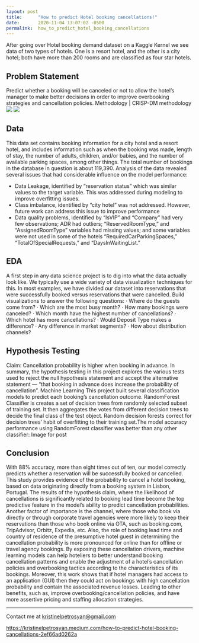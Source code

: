 ```yaml
---
layout: post
title:      "How to predict Hotel booking cancellations!"
date:       2020-11-04 13:07:02 -0500
permalink:  how_to_predict_hotel_booking_cancellations
---
```





After going over Hotel booking demand dataset on a Kaggle Kernel we see data of two types of hotels. One is a resort hotel, and the other is a city hotel; both have more than 200 rooms and are classified as four star hotels.

## Problem Statement
Predict whether a booking will be canceled or not to allow the hotel’s manager to make better decisions in order to improve overbooking strategies and cancellation policies.
Methodology | CRISP-DM methodology
![](http://)
![](http://)
## Data
This data set contains booking information for a city hotel and a resort hotel, and includes information such as when the booking was made, length of stay, the number of adults, children, and/or babies, and the number of available parking spaces, among other things. The total number of bookings in the database in question is about 119,390. Analysis of the data revealed several issues that had considerable influence on the model performance:
- Data Leakage, identified by “reservation status” which was similar values to the target variable. This was addressed during modeling to improve overfitting issues.
- Class imbalance, identified by “city hotel” was not addressed. However, future work can address this issue to improve performance
- Data quality problems, identified by “IsVIP” and “Company” had very few observations; ADR had outliers; “ReservedRoomType,” and “AssignedRoomType” variables had missing values; and some variables were not used in some of the hotels “RequiredCarParkingSpaces,” “TotalOfSpecialRequests,” and “DaysInWaitingList.”

## EDA
A first step in any data science project is to dig into what the data actually look like. We typically use a wide variety of data visualization techniques for this. In most examples, we have divided our dataset into reservations that were successfully booked versus reservations that were cancelled.
Build visualizations to answer the following questions:
· Where do the guests come from?
· Which are the most busy month?
· How many bookings were canceled?
· Which month have the highest number of cancellations?
· Which hotel has more cancellations?
· Would Deposit Type makes a difference?
· Any difference in market segments?
· How about distribution channels?

## Hypothesis Testing
Claim: Cancellation probability is higher when booking in advance.
In summary, the hypothesis testing in this project explores the various tests used to reject the null hypothesis statement and accept the alternative statement — “that booking in advance does increase the probability of cancellation”.
Machine Learning
This project built several classification models to predict each booking’s cancellation outcome. RandomForest Classifier is creates a set of decision trees from randomly selected subset of training set. It then aggregates the votes from different decision trees to decide the final class of the test object. Random decision forests correct for decision trees’ habit of overfitting to their training set.The model accuracy performance using RandomForest classifier was better than any other classifier:
Image for post

## Conclusion
With 88% accuracy, more than eight times out of ten, our model correctly predicts whether a reservation will be successfully booked or cancelled.
This study provides evidence of the probability to cancel a hotel booking, based on data originating directly from a booking system in Lisbon, Portugal. The results of the hypothesis claim, where the likelihood of cancellations is significantly related to booking lead time become the top predictive feature in the model’s ability to predict cancellation probabilities.
Another factor of importance is the channel, where those who book via directly or through corporate travel agencies were more likely to keep their reservations than those who book online via OTA, such as booking.com, TripAdvisor, Orbitz, Expedia, etc.
Also, the role of booking lead time and country of residence of the presumptive hotel guest in determining the cancellation probability is more pronounced for online than for offline or travel agency bookings.
By exposing these cancellation drivers, machine learning models can help hoteliers to better understand booking cancellation patterns and enable the adjustment of a hotel’s cancellation policies and overbooking tactics according to the characteristics of its bookings. Moreover, this work shows that if hotel managers had access to an application (GUI) then they could act on bookings with high cancellation probability and contain the associated revenue losses. Leading to other benefits, such as, improve overbooking/cancellation policies, and have more assertive pricing and staffing allocation strategies.
_________________________
Contact me at kristinelpetrosyan@gmail.com

https://kristinelpetrosyan.medium.com/how-to-predict-hotel-booking-cancellations-2ef66ad0262a

